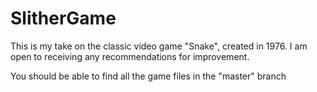 # SlitherGame
This is my take on the classic video game "Snake", created in 1976. I am open to receiving any recommendations for improvement. 

You should be able to find all the game files in the "master" branch
